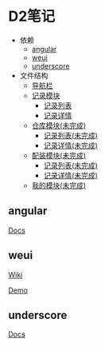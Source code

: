 # D2笔记

- 依赖
  - [angular](#angular)
  - [weui](#weui)
  - [underscore](#underscore)
- 文件结构
  - [导航栏](./src/app/commons/navigator)
  - [记录模块](./src/app/modules/note)
    - [记录列表](./src/app/modules/note/note)
    - [记录详情](./src/app/modules/note/detail)
  - [仓库模块(未完成)](./src/app/modules/store)
    - [记录列表(未完成)](./src/app/modules/store/store)
    - [记录详情(未完成)](./src/app/modules/store/detail)
  - [配装模块(未完成)](src/app/modules/equip)
    - [记录列表(未完成)](src/app/modules/equip/equip)
    - [记录详情(未完成)](src/app/modules/equip/detail)
  - [我的模块(未完成)](./src/app/modules/my)

## angular

[Docs](https://angular.cn/)


## weui

[Wiki](https://github.com/Tencent/weui/wiki)

[Demo](https://weui.io/)

## underscore

[Docs](https://underscorejs.org/)
